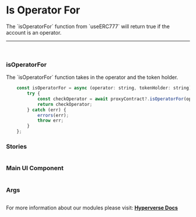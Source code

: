 # Is Operator For

<p> The `isOperatorFor` function from `useERC777` will return true if the account is an operator. </p>

---

<br>

### isOperatorFor

<p> The `isOperatorFor` function takes in the operator and the token holder. </p>

```jsx
	const isOperatorFor = async (operator: string, tokenHolder: string) => {
		try {
			const checkOperator = await proxyContract?.isOperatorFor(operator, tokenHolder);
			return checkOperator;
		} catch (err) {
			errors(err);
			throw err;
		}
	};
```

### Stories

```jsx

```

### Main UI Component

```jsx

```

### Args

```jsx

```

For more information about our modules please visit: [**Hyperverse Docs**](https://docs.hyperverse.dev)
